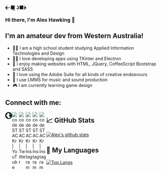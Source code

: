 <h3>﴾⌐■ ͟ʖ■﴿<br><br>
Hi there, I'm Alex Hawking 👋
</h3>

## I'm an amateur dev from Western Australia!
- 👨‍🎓 I am a high school student studying Applied Information Technologies and Design
- 👩‍💻 I love developing apps using TKinter and Electron
- 🚀 I enjoy making websites with HTML, JQuery, CoffeeScript Bootstrap and SASS
- 🎨 I love using the Adobe Suite for all kinds of creative endeavours
- 🎼 I use LMMS for music and sound production
- 🎮 I am currently learning game design

## Connect with me:

[<img align="left" alt="codeSTACKr.com" width="22px" src="https://raw.githubusercontent.com/iconic/open-iconic/master/svg/globe.svg" />][website]
[<img align="left" alt="codeSTACKr | YouTube" width="22px" src="https://cdn.jsdelivr.net/npm/simple-icons@v3/icons/youtube.svg" />][youtube]
[<img align="left" alt="codeSTACKr | Twitter" width="22px" src="https://cdn.jsdelivr.net/npm/simple-icons@3.4.1/icons/itch-dot-io.svg" />][itch.io]
[<img align="left" alt="codeSTACKr | Instagram" width="22px" src="https://cdn.jsdelivr.net/npm/simple-icons@v3/icons/instagram.svg" />][instagram]
[<img align="left" alt="codeSTACKr | Instagram" width="22px" src="https://cdn.jsdelivr.net/npm/simple-icons@3.4.1/icons/soundcloud.svg" />][soundcloud]
[<img align="left" alt="codeSTACKr | Instagram" width="22px" src="https://cdn.jsdelivr.net/npm/simple-icons@3.4.1/icons/stackoverflow.svg" />][stackoverflow]


## 📈 GitHub Stats

[![Alex's github stats](https://github-readme-stats.vercel.app/api?username=Alex-Hawking)](https://github.com/anuraghazra/github-readme-stats)


## 💬 My Languages

[![Top Langs](https://github-readme-stats.vercel.app/api/top-langs/?username=Alex-Hawking&layout=compact)](https://github.com/anuraghazra/github-readme-stats)

[website]: https://alexhawking.now.sh/
[youtube]: https://www.youtube.com/channel/UC6QPwMH-9lBTW6LrIt2A_Wg
[instagram]: https://www.instagram.com/alexh6230/
[itch.io]: https://alexhawking.itch.io/
[soundcloud]: https://soundcloud.com/onecubed
[stackoverflow]: https://stackoverflow.com/users/9868018/alex-hawking
